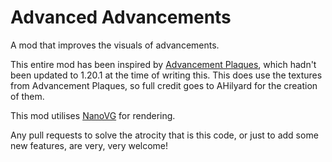 # Advanced Advancements
A mod that improves the visuals of advancements.

This entire mod has been inspired by [Advancement Plaques](https://github.com/AHilyard/AdvancementPlaques), which
hadn't been updated to 1.20.1 at the time of writing this. This does use the textures from Advancement Plaques,
so full credit goes to AHilyard for the creation of them.

This mod utilises [NanoVG](https://github.com/memononen/nanovg) for rendering.

Any pull requests to solve the atrocity that is this code, or just to add some new features, are very, very welcome!